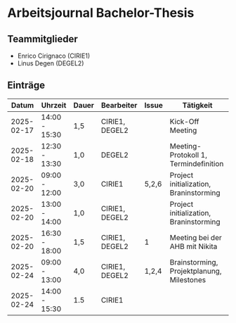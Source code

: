 # Arbeitsjournal Bachelor-Thesis

## Teammitglieder
- Enrico Cirignaco (CIRIE1)
- Linus Degen (DEGEL2)

## Einträge

| Datum      | Uhrzeit       | Dauer | Bearbeiter     | Issue | Tätigkeit                                         |
|------------|---------------|-------|----------------|-------|---------------------------------------------------|
| 2025-02-17 | 14:00 - 15:30 | 1,5   | CIRIE1, DEGEL2 |       | Kick-Off Meeting                                  |
| 2025-02-18 | 12:30 - 13:30 | 1,0   | DEGEL2         |       | Meeting-Protokoll 1, Termindefinition             |
| 2025-02-20 | 09:00 - 12:00 | 3,0   | CIRIE1         | 5,2,6 | Project initialization, Braninstorming            |
| 2025-02-20 | 13:00 - 14:00 | 1,0   | CIRIE1, DEGEL2 |       | Project initialization, Braninstorming            |
| 2025-02-20 | 16:30 - 18:00 | 1,5   | CIRIE1, DEGEL2 |  1    | Meeting bei der AHB mit Nikita                    |
| 2025-02-24 | 09:00 - 13:00 | 4,0   | CIRIE1, DEGEL2 | 1,2,4 | Brainstorming, Projektplanung, Milestones         |
| 2025-02-24 | 14:00 - 15:30 | 1.5   | CIRIE1         |  |          |
